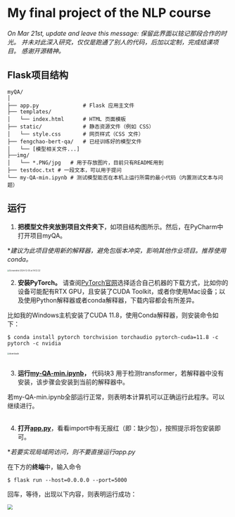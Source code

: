 # My final project of the NLP course

*On Mar 21st, update and leave this message:
保留此界面以铭记那段合作的时光。
并未对此深入研究，仅仅是跑通了别人的代码，后加以定制，完成结课项目。
感谢开源精神。*

## Flask项目结构

```
myQA/
│
├── app.py              # Flask 应用主文件
├── templates/
│   └── index.html      # HTML 页面模板
├── static/             # 静态资源文件（例如 CSS）
│   └── style.css       # 网页样式（CSS 文件）
├── fengchao-bert-qa/   # 已经训练好的模型文件
│	└── [模型相关文件...]
├──img/
│	└── *.PNG/jpg	# 用于存放图片，目前只有README用到
├──	testdoc.txt	# 一段文本，可以用于提问
└──	my-QA-min.ipynb	# 测试模型能否在本机上运行所需的最小代码（内置测试文本与问题）
```



## 运行

1. **把模型文件夹放到项目文件夹下**，如项目结构图所示。然后，在PyCharm中打开项目myQA。

**建议为此项目使用新的解释器，避免包版本冲突，影响其他作业项目。推荐使用conda。*

<img src="./img/using_new_interp.png" alt="Screenshot 2024-12-05 at 14.53.32" style="zoom:30%;" />

2. **安装PyTorch。**  请查阅[PyTorch官网](https://pytorch.org/get-started/locally/)选择适合自己机器的下载方式，比如你的设备可能配有RTX GPU，且安装了CUDA Toolkit，或者你使用Mac设备；以及使用Python解释器或者conda解释器，下载内容都会有所差异。

比如我的Windows主机安装了CUDA 11.8，使用Conda解释器，则安装命令如下：

```
$ conda install pytorch torchvision torchaudio pytorch-cuda=11.8 -c pytorch -c nvidia
```

<img src="./img/torch_ins.png" alt="downloads" style="zoom:30%;" />
<br>
<br>

3. **运行[my-QA-min.ipynb](./my-QA-min.ipynb)，** 代码块3 用于检测transformer，若解释器中没有安装，该步骤会安装到当前的解释器中。

若my-QA-min.ipynb全部运行正常，则表明本计算机可以正确运行此程序。可以继续进行。
<br>
<br>


4. **打开[app.py](./app.py)**，看看import中有无报红（即：缺少包），按照提示将包安装即可。



**若要实现局域网访问，则不要直接运行app.py*

在下方的**终端**中，输入命令

```
$ flask run --host=0.0.0.0 --port=5000
```

回车，等待，出现以下内容，则表明运行成功：

<img src="./img/run.png" style="zoom: 75%">

